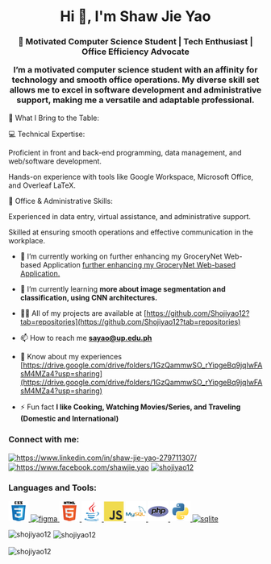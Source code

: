 <h1 align="center">Hi 👋, I'm Shaw Jie Yao</h1>
<h3 align="center">👋 Motivated Computer Science Student | Tech Enthusiast | Office Efficiency Advocate

I’m a motivated computer science student with an affinity for technology and smooth office operations. My diverse skill set allows me to excel in software development and administrative support, making me a versatile and adaptable professional.</h3>

🌟 What I Bring to the Table:

💻 Technical Expertise:

Proficient in front and back-end programming, data management, and web/software development.

Hands-on experience with tools like Google Workspace, Microsoft Office, and Overleaf LaTeX.

📂 Office & Administrative Skills:

Experienced in data entry, virtual assistance, and administrative support.

Skilled at ensuring smooth operations and effective communication in the workplace.

- 🔭 I’m currently working on further enhancing my GroceryNet Web-based Application [further enhancing my GroceryNet Web-based Application.](https://github.com/Shojiyao12/GroceryNet_WebApplication)

- 🌱 I’m currently learning **more about image segmentation and classification, using CNN architectures.**

- 👨‍💻 All of my projects are available at [https://github.com/Shojiyao12?tab=repositories](https://github.com/Shojiyao12?tab=repositories)

- 📫 How to reach me **sayao@up.edu.ph**

- 📄 Know about my experiences [https://drive.google.com/drive/folders/1GzQammwSO_rYipgeBq9jqIwFAsM4MZa4?usp=sharing](https://drive.google.com/drive/folders/1GzQammwSO_rYipgeBq9jqIwFAsM4MZa4?usp=sharing)

- ⚡ Fun fact **I like Cooking, Watching Movies/Series, and Traveling (Domestic and International)**

<h3 align="left">Connect with me:</h3>
<p align="left">
<a href="https://linkedin.com/in/https://www.linkedin.com/in/shaw-jie-yao-279711307/" target="blank"><img align="center" src="https://raw.githubusercontent.com/rahuldkjain/github-profile-readme-generator/master/src/images/icons/Social/linked-in-alt.svg" alt="https://www.linkedin.com/in/shaw-jie-yao-279711307/" height="30" width="40" /></a>
<a href="https://fb.com/https://www.facebook.com/shawjie.yao" target="blank"><img align="center" src="https://raw.githubusercontent.com/rahuldkjain/github-profile-readme-generator/master/src/images/icons/Social/facebook.svg" alt="https://www.facebook.com/shawjie.yao" height="30" width="40" /></a>
<a href="https://discord.gg/shojiyao12" target="blank"><img align="center" src="https://raw.githubusercontent.com/rahuldkjain/github-profile-readme-generator/master/src/images/icons/Social/discord.svg" alt="shojiyao12" height="30" width="40" /></a>
</p>

<h3 align="left">Languages and Tools:</h3>
<p align="left"> <a href="https://www.w3schools.com/css/" target="_blank" rel="noreferrer"> <img src="https://raw.githubusercontent.com/devicons/devicon/master/icons/css3/css3-original-wordmark.svg" alt="css3" width="40" height="40"/> </a> <a href="https://www.figma.com/" target="_blank" rel="noreferrer"> <img src="https://www.vectorlogo.zone/logos/figma/figma-icon.svg" alt="figma" width="40" height="40"/> </a> <a href="https://www.w3.org/html/" target="_blank" rel="noreferrer"> <img src="https://raw.githubusercontent.com/devicons/devicon/master/icons/html5/html5-original-wordmark.svg" alt="html5" width="40" height="40"/> </a> <a href="https://www.java.com" target="_blank" rel="noreferrer"> <img src="https://raw.githubusercontent.com/devicons/devicon/master/icons/java/java-original.svg" alt="java" width="40" height="40"/> </a> <a href="https://developer.mozilla.org/en-US/docs/Web/JavaScript" target="_blank" rel="noreferrer"> <img src="https://raw.githubusercontent.com/devicons/devicon/master/icons/javascript/javascript-original.svg" alt="javascript" width="40" height="40"/> </a> <a href="https://www.mysql.com/" target="_blank" rel="noreferrer"> <img src="https://raw.githubusercontent.com/devicons/devicon/master/icons/mysql/mysql-original-wordmark.svg" alt="mysql" width="40" height="40"/> </a> <a href="https://www.php.net" target="_blank" rel="noreferrer"> <img src="https://raw.githubusercontent.com/devicons/devicon/master/icons/php/php-original.svg" alt="php" width="40" height="40"/> </a> <a href="https://www.python.org" target="_blank" rel="noreferrer"> <img src="https://raw.githubusercontent.com/devicons/devicon/master/icons/python/python-original.svg" alt="python" width="40" height="40"/> </a> <a href="https://www.sqlite.org/" target="_blank" rel="noreferrer"> <img src="https://www.vectorlogo.zone/logos/sqlite/sqlite-icon.svg" alt="sqlite" width="40" height="40"/> </a> </p>

<p><img align="left" src="https://github-readme-stats.vercel.app/api/top-langs?username=shojiyao12&show_icons=true&locale=en&layout=compact" alt="shojiyao12" /></p>

<p>&nbsp;<img align="center" src="https://github-readme-stats.vercel.app/api?username=shojiyao12&show_icons=true&locale=en" alt="shojiyao12" /></p>

<p><img align="center" src="https://github-readme-streak-stats.herokuapp.com/?user=shojiyao12&" alt="shojiyao12" /></p>

